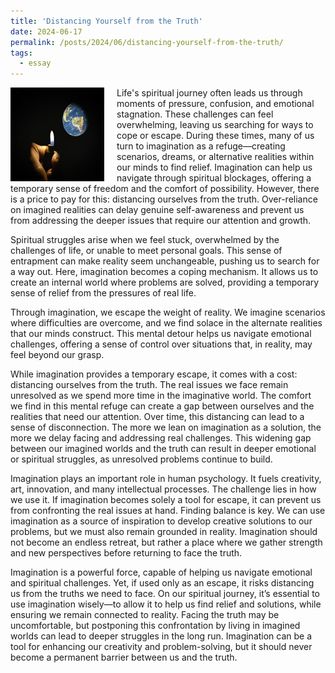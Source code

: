 ```yaml
---
title: 'Distancing Yourself from the Truth'
date: 2024-06-17
permalink: /posts/2024/06/distancing-yourself-from-the-truth/
tags:
  - essay
---
```


<img width="150" alt="four leaf clover" src="/images/posts/distancing-yourself-from-the-truth.png" style="float: left; margin-right: 20px;" /> Life's spiritual journey often leads us through moments of pressure, confusion, and emotional stagnation. These challenges can feel overwhelming, leaving us searching for ways to cope or escape. During these times, many of us turn to imagination as a refuge—creating scenarios, dreams, or alternative realities within our minds to find relief. Imagination can help us navigate through spiritual blockages, offering a temporary sense of freedom and the comfort of possibility. However, there is a price to pay for this: distancing ourselves from the truth. Over-reliance on imagined realities can delay genuine self-awareness and prevent us from addressing the deeper issues that require our attention and growth.

Spiritual struggles arise when we feel stuck, overwhelmed by the challenges of life, or unable to meet personal goals. This sense of entrapment can make reality seem unchangeable, pushing us to search for a way out. Here, imagination becomes a coping mechanism. It allows us to create an internal world where problems are solved, providing a temporary sense of relief from the pressures of real life.

Through imagination, we escape the weight of reality. We imagine scenarios where difficulties are overcome, and we find solace in the alternate realities that our minds construct. This mental detour helps us navigate emotional challenges, offering a sense of control over situations that, in reality, may feel beyond our grasp.

While imagination provides a temporary escape, it comes with a cost: distancing ourselves from the truth. The real issues we face remain unresolved as we spend more time in the imaginative world. The comfort we find in this mental refuge can create a gap between ourselves and the realities that need our attention. Over time, this distancing can lead to a sense of disconnection. The more we lean on imagination as a solution, the more we delay facing and addressing real challenges. This widening gap between our imagined worlds and the truth can result in deeper emotional or spiritual struggles, as unresolved problems continue to build.

Imagination plays an important role in human psychology. It fuels creativity, art, innovation, and many intellectual processes. The challenge lies in how we use it. If imagination becomes solely a tool for escape, it can prevent us from confronting the real issues at hand. Finding balance is key. We can use imagination as a source of inspiration to develop creative solutions to our problems, but we must also remain grounded in reality. Imagination should not become an endless retreat, but rather a place where we gather strength and new perspectives before returning to face the truth.

Imagination is a powerful force, capable of helping us navigate emotional and spiritual challenges. Yet, if used only as an escape, it risks distancing us from the truths we need to face. On our spiritual journey, it’s essential to use imagination wisely—to allow it to help us find relief and solutions, while ensuring we remain connected to reality. Facing the truth may be uncomfortable, but postponing this confrontation by living in imagined worlds can lead to deeper struggles in the long run. Imagination can be a tool for enhancing our creativity and problem-solving, but it should never become a permanent barrier between us and the truth.
